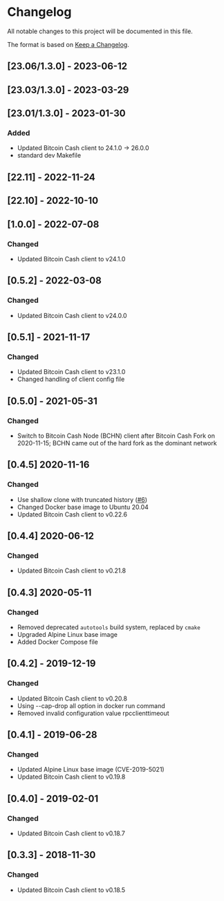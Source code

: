# Changelog
All notable changes to this project will be documented in this file.

The format is based on [Keep a Changelog](https://keepachangelog.com/en/1.0.0/).

## [23.06/1.3.0] - 2023-06-12

## [23.03/1.3.0] - 2023-03-29

## [23.01/1.3.0] - 2023-01-30
### Added
- Updated Bitcoin Cash client to 24.1.0 -> 26.0.0
- standard dev Makefile

## [22.11] - 2022-11-24

## [22.10] - 2022-10-10

## [1.0.0] - 2022-07-08
### Changed
- Updated Bitcoin Cash client to v24.1.0

## [0.5.2] - 2022-03-08
### Changed
- Updated Bitcoin Cash client to v24.0.0

## [0.5.1] - 2021-11-17
### Changed
- Updated Bitcoin Cash client to v23.1.0
- Changed handling of client config file

## [0.5.0] - 2021-05-31
### Changed
- Switch to Bitcoin Cash Node (BCHN) client after Bitcoin Cash Fork
  on 2020-11-15; BCHN came out of the hard fork as the dominant network

## [0.4.5] 2020-11-16
### Changed
- Use shallow clone with truncated history ([#6](https://github.com/graphsense/btc-client/issues/6))
- Changed Docker base image to Ubuntu 20.04
- Updated Bitcoin Cash client to v0.22.6

## [0.4.4] 2020-06-12
### Changed
- Updated Bitcoin Cash client to v0.21.8

## [0.4.3] 2020-05-11
### Changed
- Removed deprecated `autotools` build system, replaced by `cmake`
- Upgraded Alpine Linux base image
- Added Docker Compose file

## [0.4.2] - 2019-12-19
### Changed
- Updated Bitcoin Cash client to v0.20.8
- Using --cap-drop all option in docker run command
- Removed invalid configuration value rpcclienttimeout

## [0.4.1] - 2019-06-28
### Changed
- Updated Alpine Linux base image (CVE-2019-5021)
- Updated Bitcoin Cash client to v0.19.8

## [0.4.0] - 2019-02-01
### Changed
- Updated Bitcoin Cash client to v0.18.7

## [0.3.3] - 2018-11-30
### Changed
- Updated Bitcoin Cash client to v0.18.5
